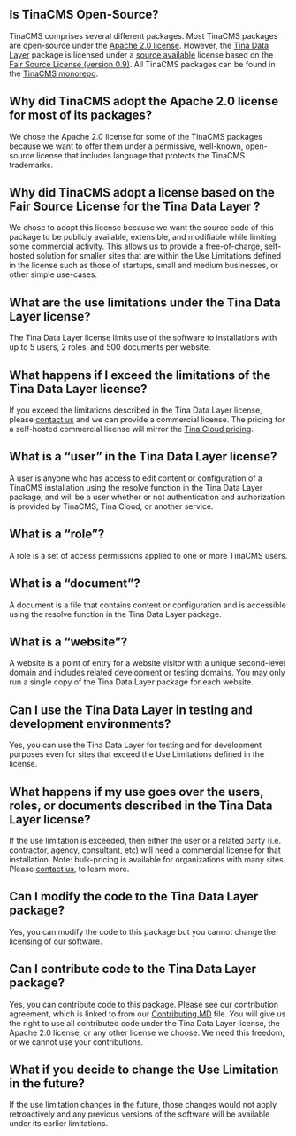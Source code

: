 
## Is TinaCMS Open-Source?
TinaCMS comprises several different packages. Most TinaCMS packages are open-source under the [Apache 2.0 license](https://github.com/tinacms/tinacms/blob/main/LICENSE). However, the [Tina Data Layer](https://github.com/tinacms/tinacms/tree/main/packages/%40tinacms/datalayer) package is licensed under a [source available](https://en.wikipedia.org/wiki/Source-available_software) license based on the [Fair Source License (version 0.9)](https://docs.google.com/document/d/1sEOCR4gvDY0tRVqhXkJMnCKaTuztHSerJnWWh6bWquM/edit#).   All TinaCMS packages can be found in the [TinaCMS monorepo](https://github.com/tinacms/tinacms/tree/main/packages). 

## Why did TinaCMS adopt the Apache 2.0 license for most of its packages? 

We chose the Apache 2.0 license for some of the TinaCMS packages because we want to offer them under a permissive, well-known, open-source license that includes language that protects the TinaCMS trademarks. 

## Why did TinaCMS adopt a license based on the Fair Source License for the Tina Data Layer ? 

We chose to adopt this license because we want the source code of this package to be publicly available, extensible, and modifiable while limiting some commercial activity. This allows us to provide a free-of-charge, self-hosted solution for smaller sites that are within the Use Limitations defined in the license such as those of startups, small and medium businesses, or other simple use-cases. 

## What are the use limitations under the Tina Data Layer license? 

The Tina Data Layer license limits use of the software to installations with up to 5 users, 2 roles, and 500 documents per website. 

## What happens if I exceed the limitations of the Tina Data Layer license? 

If you exceed the limitations described in the Tina Data Layer license, please [contact us](mailto:info@tina.io) and we can provide a commercial license. The pricing for a self-hosted commercial license will mirror the [Tina Cloud pricing](http://tina.io/pricing). 

## What is a “user” in the Tina Data Layer license?

A user is anyone who has access to edit content or configuration of a TinaCMS installation using the resolve function in the Tina Data Layer package, and will be a user whether or not authentication and authorization is provided by TinaCMS, Tina Cloud, or another service.

## What is a “role”? 

A role is a set of access permissions applied to one or more TinaCMS users.

## What is a “document”? 

A document is a file that contains content or configuration and is accessible using the resolve function in the Tina Data Layer package.

## What is a “website”? 

A website is a point of entry for a website visitor with a unique second-level domain and includes related development or testing domains. You may only run a single copy of the Tina Data Layer package for each website.

## Can I use the Tina Data Layer in testing and development environments?

Yes, you can use the Tina Data Layer for testing and for development purposes even for sites that exceed the Use Limitations defined in the license. 

## What happens if my use goes over the users, roles, or documents described in the Tina Data Layer license? 

If the use limitation is exceeded, then either the user or a related party (i.e. contractor, agency, consultant, etc) will need a commercial license for that installation. Note: bulk-pricing is available for organizations with many sites.  Please [contact us](mailto:info@tina.io), to learn more.

## Can I modify the code to the Tina Data Layer package?

Yes, you can modify the code to this package but you cannot change the licensing of our software. 

## Can I contribute code to the Tina Data Layer package?

Yes, you can contribute code to this package. Please see our contribution agreement, which is linked to from our [Contributing.MD](https://github.com/tinacms/tinacms/blob/main/CONTRIBUTING.md) file. You will give us the right to use all  contributed code under the Tina Data Layer license, the Apache 2.0 license, or any other license we choose. We need this freedom, or we cannot use your contributions.

## What if you decide to change the Use Limitation in the future?

If the use limitation changes in the future, those changes would not apply retroactively and any previous versions of the software will be available under its earlier limitations. 
